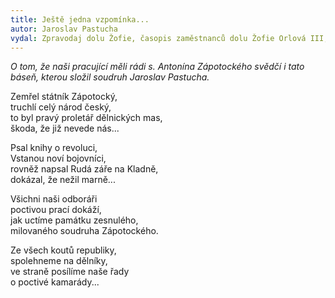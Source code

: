 ```yaml
---
title: Ještě jedna vzpomínka...
autor: Jaroslav Pastucha
vydal: Zpravodaj dolu Žofie, časopis zaměstnanců dolu Žofie Orlová III, 1957?
---
```


_O tom, že naši pracující měli rádi s. Antonína Zápotockého svědčí i tato báseň, kterou složil soudruh Jaroslav Pastucha._

Zemřel státník Zápotocký,   
truchlí celý národ český,  
to byl pravý proletář dělnických mas,   
škoda, že již nevede nás...

Psal knihy o revoluci,   
Vstanou noví bojovníci,   
rovněž napsal Rudá záře na Kladně,  
dokázal, že nežil marně...

Všichni naši odboráři   
poctivou prací dokáží,   
jak uctíme památku zesnulého,   
milovaného soudruha Zápotockého.

Ze všech koutů republiky,  
spolehneme na dělníky,  
ve straně posílíme naše řady   
o poctivé kamarády...